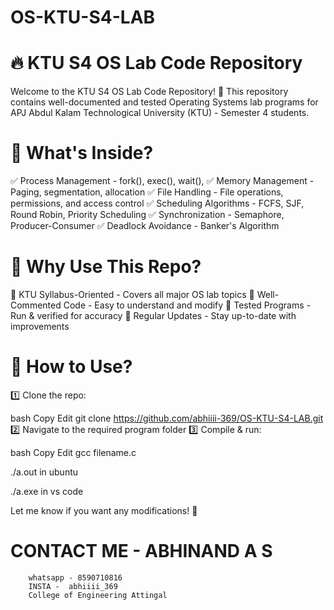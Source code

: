 # OS-KTU-S4-LAB
# 🔥 KTU S4 OS Lab Code Repository
Welcome to the KTU S4 OS Lab Code Repository! 🚀 This repository contains well-documented and tested Operating Systems lab programs for APJ Abdul Kalam Technological University (KTU) - Semester 4 students.

# 📌 What's Inside?
✅ Process Management - fork(), exec(), wait(), 
✅ Memory Management - Paging, segmentation, allocation
✅ File Handling - File operations, permissions, and access control
✅ Scheduling Algorithms - FCFS, SJF, Round Robin, Priority Scheduling
✅ Synchronization - Semaphore, Producer-Consumer
✅ Deadlock Avoidance - Banker's Algorithm


# 🎯 Why Use This Repo?
🔹 KTU Syllabus-Oriented - Covers all major OS lab topics
🔹 Well-Commented Code - Easy to understand and modify
🔹 Tested Programs - Run & verified for accuracy
🔹 Regular Updates - Stay up-to-date with improvements

# 🚀 How to Use?
1️⃣ Clone the repo:

bash
Copy
Edit
git clone https://github.com/abhiiii-369/OS-KTU-S4-LAB.git
2️⃣ Navigate to the required program folder
3️⃣ Compile & run:

bash
Copy
Edit
gcc filename.c 
  
./a.out in ubuntu

./a.exe in vs code

Let me know if you want any modifications! 🚀


#  CONTACT ME - ABHINAND A S
        whatsapp - 8590710816
        INSTA -  abhiiii_369
        College of Engineering Attingal
